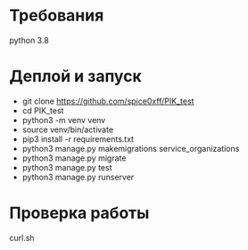 # Требования
python 3.8

# Деплой и запуск
* git clone https://github.com/spice0xff/PIK_test
* cd PIK_test
* python3 -m venv venv
* source venv/bin/activate
* pip3 install -r requirements.txt
* python3 manage.py makemigrations service_organizations
* python3 manage.py migrate
* python3 manage.py test
* python3 manage.py runserver

# Проверка работы
curl.sh
